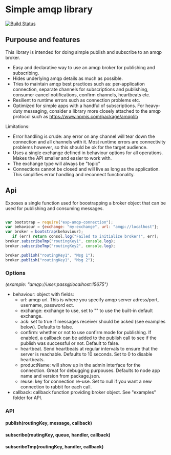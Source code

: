 # Simple amqp library

[![Build Status](https://travis-ci.org/ExpressenAB/exp-amqp-connection.svg?branch=master)](https://travis-ci.org/ExpressenAB/exp-amqp-connection)

## Purpouse and features

This library is intended for doing simple publish and subscribe to an amqp broker.

- Easy and declarative way to use an amqp broker for publishing and subscribing.
- Hides underlying amqp details as much as possible.
- Tries to maintain amqp best practices such as: per-application connection, separate channels for subscriptions and publishing, consumer cancel notifications, confirm channels, heartbeats etc.
- Resilient to runtime errors such as connection problems etc.
- Optimized for simple apps with a handful of subscriptions.
For heavy-duty messaging, consider a library more closely attached to the amqp protocol such as https://www.npmjs.com/package/amqplib

Limitations:

- Error handling is crude: any error on any channel will tear down the connection and all channels with it. Most runtime errors are connectivity problems however, so this should be ok for the target audience.
- Uses a single exchange defined in behaviour options for all operations. Makes the API smaller and easier to work with.
- The exchange type will always be "topic"
- Connections cannot be closed and will live as long as the application. This simplifies error handling and reconnect functionality.

## Api

Exposes a single function used for boostrapping a broker object that can be used for publishing and consuming messages.

```js

var bootstrap = require("exp-amqp-connection");
var behaviour = {exchange: "my-exchange", url: "amqp://localhost"};
var broker = bootstrap(behaviour);
   if (err) return consol.log("Failed to initialize broker!", err);
broker.subscribeTmp("routingKey1", console.log);
broker.subscribeTmp("routingKey2", console.log);

broker.publish("routingKey1", "Msg 1");
broker.publish("routingKey1", "Msg 2");

```

### Options
*(example: "amqp://user:pass@localhost:15675")*
* behaviour: object with fields:
  * url: amqp url. This is where you specify amqp server adress/port, username, password ect.
  * exchange: exchange to use, set to "" to use the built-in default exchange.
  * ack: set to true if messages receiver should be acked (see examples below). Defaults to false.
  * confirm: whether or not to use confirm mode for publishing. If enabled, a callback can be added to the publish call to see if the publish was successful or not. Default to false.
  * heartbeat. Send heartbeats at regular intervals to ensure that the server is reachable. Defaults to 10 seconds. Set to 0 to disable heartbeats.
  * productName: will show up in the admin interface for the connection. Great for debugging purpouses. Defaults to node app name and version from package.json.
  * reuse: key for connection re-use. Set to null if you want a new connection to rabbit for each call.
* callback: callback function providing broker object. See "examples" folder for API.

### API

#### publish(routingKey, message, callback)

#### subscribe(routingKey, queue, handler, callback)

#### subscribeTmp(routingKey, handler, callback)



